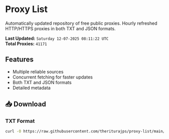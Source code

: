 # Proxy List

Automatically updated repository of free public proxies. Hourly refreshed HTTP/HTTPS proxies in both TXT and JSON formats.

**Last Updated:** `Saturday 12-07-2025 08:11:22 UTC`  
**Total Proxies:** `41171`

## Features
- Multiple reliable sources
- Concurrent fetching for faster updates
- Both TXT and JSON formats
- Detailed metadata

## 📥 Download

### TXT Format
```bash
curl -O https://raw.githubusercontent.com/theriturajps/proxy-list/main/proxies.txt